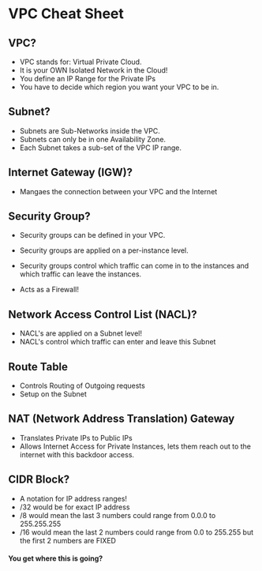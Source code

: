 # VPC Cheat Sheet

## VPC?

- VPC stands for: Virtual Private Cloud.
- It is your OWN Isolated Network in the Cloud! 
- You define an IP Range for the Private IPs
- You have to decide which region you want your VPC to be in.

## Subnet?

- Subnets are Sub-Networks inside the VPC.
- Subnets can only be in one Availability Zone.
- Each Subnet takes a sub-set of the VPC IP range.

## Internet Gateway (IGW)?

- Mangaes the connection between your VPC and the Internet

## Security Group?

- Security groups can be defined in your VPC.
- Security groups are applied on a per-instance level.
- Security groups control which traffic can come in to the instances and which traffic can leave the instances.

- Acts as a Firewall!

## Network Access Control List (NACL)?

- NACL's are applied on a Subnet level!
- NACL's control which traffic can enter and leave this Subnet

## Route Table

- Controls Routing of Outgoing requests
- Setup on the Subnet

## NAT (Network Address Translation) Gateway

- Translates Private IPs to Public IPs
- Allows Internet Access for Private Instances, lets them reach out to the internet with this backdoor access.

## CIDR Block?

- A notation for IP address ranges!
- /32 would be for exact IP address
- /8 would mean the last 3 numbers could range from 0.0.0 to 255.255.255
- /16 would mean the last 2 numbers could range from 0.0 to 255.255 but the first 2 numbers are FIXED

#### You get where this is going? 










